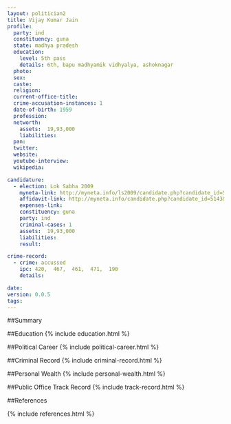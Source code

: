 ```yaml
---
layout: politician2
title: Vijay Kumar Jain
profile: 
  party: ind
  constituency: guna
  state: madhya pradesh
  education: 
    level: 5th pass
    details: 6th, bapu madhyamik vidhyalya, ashoknagar
  photo: 
  sex: 
  caste: 
  religion: 
  current-office-title: 
  crime-accusation-instances: 1
  date-of-birth: 1959
  profession: 
  networth: 
    assets:  19,93,000
    liabilities: 
  pan: 
  twitter: 
  website: 
  youtube-interview: 
  wikipedia: 

candidature: 
  - election: Lok Sabha 2009
    myneta-link: http://myneta.info/ls2009/candidate.php?candidate_id=5143
    affidavit-link: http://myneta.info/candidate.php?candidate_id=5143&scan=original
    expenses-link: 
    constituency: guna 
    party: ind
    criminal-cases: 1
    assets:  19,93,000
    liabilities: 
    result:  

crime-record: 
  - crime: accussed
    ipc: 420,  467,  461,  471,  190
    details:    

date: 
version: 0.0.5
tags: 
---
```

##Summary


##Education
{% include education.html %}


##Political Career
{% include political-career.html %}


##Criminal Record
{% include criminal-record.html %}


##Personal Wealth
{% include personal-wealth.html %}


##Public Office Track Record
{% include track-record.html %}


##References


{% include references.html %}